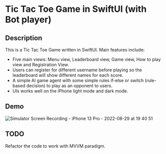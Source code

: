 # Tic Tac Toe Game in SwiftUI (with Bot player)

## Description

This is a Tic Tac Toe Game written in SwiftUI. Main features include: 

- Five main views: Menu view, Leaderboard view, Game view, How to play view and Registration View. 
- Users can register for different username before playing so the leaderboard will show different names for each score. 
- A simple AI game agent with some simple rules if-else or switch (rule-based decision) to play as an opponent to users. 
- UIs works well on the iPhone light mode and dark mode.

## Demo

![Simulator Screen Recording - iPhone 13 Pro - 2022-08-29 at 19 40 51](https://user-images.githubusercontent.com/49337640/187203321-31708747-b2c1-4d7d-8d32-935f11a57e74.gif)

## TODO

Refactor the code to work with MVVM paradigm. 
